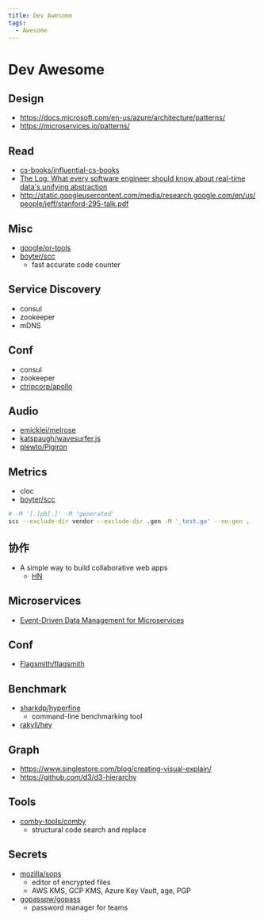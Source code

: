 ```yaml
---
title: Dev Awesome
tags:
  - Awesome
---
```


# Dev Awesome

## Design

- https://docs.microsoft.com/en-us/azure/architecture/patterns/
- https://microservices.io/patterns/

## Read

- [cs-books/influential-cs-books](https://github.com/cs-books/influential-cs-books)
- [The Log: What every software engineer should know about real-time data's unifying abstraction](https://engineering.linkedin.com/distributed-systems/log-what-every-software-engineer-should-know-about-real-time-datas-unifying)
- http://static.googleusercontent.com/media/research.google.com/en/us/people/jeff/stanford-295-talk.pdf

## Misc

- [google/or-tools](https://github.com/google/or-tools)
- [boyter/scc](https://github.com/boyter/scc)
  - fast accurate code counter

## Service Discovery

- consul
- zookeeper
- mDNS

## Conf

- consul
- zookeeper
- [ctripcorp/apollo](https://github.com/ctripcorp/apollo)

## Audio

- [emicklei/melrose](https://github.com/emicklei/melrose)
- [katspaugh/wavesurfer.js](https://github.com/katspaugh/wavesurfer.js)
- [plewto/Pigiron](https://github.com/plewto/Pigiron)

## Metrics

- cloc
- [boyter/scc](https://github.com/boyter/scc)

```bash
# -M '[.]pb[.]' -M 'generated'
scc --exclude-dir vendor --exclude-dir .gen -M '_test.go' --no-gen .
```

## 协作

- A simple way to build collaborative web apps
  - [HN](https://news.ycombinator.com/item?id=28209736)

## Microservices

- [Event-Driven Data Management for Microservices](https://www.nginx.com/blog/event-driven-data-management-microservices/)

## Conf

- [Flagsmith/flagsmith](https://github.com/Flagsmith/flagsmith)

## Benchmark

- [sharkdp/hyperfine](https://github.com/sharkdp/hyperfine)
  - command-line benchmarking tool
- [rakyll/hey](https://github.com/rakyll/hey)

## Graph

- https://www.singlestore.com/blog/creating-visual-explain/
- https://github.com/d3/d3-hierarchy

## Tools

- [comby-tools/comby](https://github.com/comby-tools/comby)
  - structural code search and replace

## Secrets

- [mozilla/sops](https://github.com/mozilla/sops)
  - editor of encrypted files
  - AWS KMS, GCP KMS, Azure Key Vault, age, PGP
- [gopasspw/gopass](https://github.com/gopasspw/gopass)
  - password manager for teams
